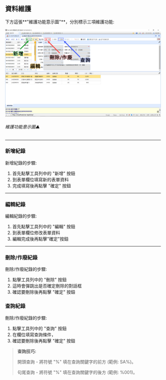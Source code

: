 ## 資料維護

下方這張**"維護功能意示圖"**，分別標示三項維護功能:

![維護功能意示圖▲](../assets/data-maintenance.png)

###### 維護功能意示圖▲

----

### 新增紀錄

新增紀錄的步驟:

1. 首先點擊工具列中的 "新增" 按鈕
2. 到表單欄位填寫新的表單資料
3. 完成填寫後再點擊 "確定" 按鈕

----

### 編輯紀錄

編輯紀錄的步驟:

1. 首先點擊工具列中的 "編輯" 按鈕
2. 到表單欄位修改表單資料
3. 編輯完成後再點擊"確定"按鈕

----

### 刪除/作廢紀錄

刪除/作廢紀錄的步驟:

1. 點擊工具列中的 "刪除" 按鈕
2. 這時會彈跳出是否確定刪除的對話框
3. 確認要刪除後再點擊 "確定" 按鈕

### 查詢紀錄

刪除/作廢紀錄的步驟:

1. 點擊工具列中的 "查詢" 按鈕
2. 在欄位填寫查詢條件，
3. 確認要刪除後再點擊 "確定" 按鈕

  > **查詢技巧:**
  >
  > 開頭查詢 - 將符號 "%" 填在查詢關鍵字的前方 (範例: SA%)。
  >
  > 句尾查詢 - 將符號 "%" 填在查詢關鍵字的後方 (範例: %001)。